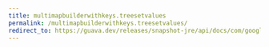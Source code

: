 ```yaml
---
title: multimapbuilderwithkeys.treesetvalues
permalink: /multimapbuilderwithkeys.treesetvalues/
redirect_to: https://guava.dev/releases/snapshot-jre/api/docs/com/google/common/collect/MultimapBuilder.MultimapBuilderWithKeys.html#treeSetValues--
---
```

